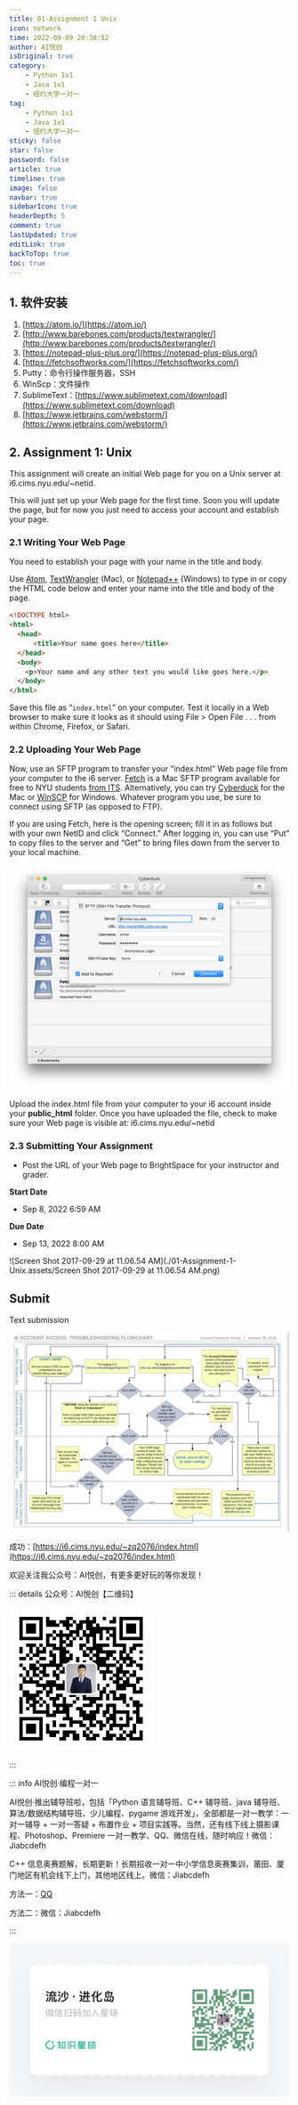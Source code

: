```yaml
---
title: 01-Assignment 1 Unix
icon: network
time: 2022-09-09 20:38:52
author: AI悦创
isOriginal: true
category: 
    - Python 1v1
    - Java 1v1
    - 纽约大学一对一
tag:
    - Python 1v1
    - Java 1v1
    - 纽约大学一对一
sticky: false
star: false
password: false
article: true
timeline: true
image: false
navbar: true
sidebarIcon: true
headerDepth: 5
comment: true
lastUpdated: true
editLink: true
backToTop: true
toc: true
---
```


## 1. 软件安装

1. [https://atom.io/](https://atom.io/)
2. [http://www.barebones.com/products/textwrangler/](http://www.barebones.com/products/textwrangler/)
3. [https://notepad-plus-plus.org/](https://notepad-plus-plus.org/)
4. [https://fetchsoftworks.com/](https://fetchsoftworks.com/)
5. Putty：命令行操作服务器，SSH
6. WinScp：文件操作
7. SublimeText：[https://www.sublimetext.com/download](https://www.sublimetext.com/download)
8. [https://www.jetbrains.com/webstorm/](https://www.jetbrains.com/webstorm/)

## 2. Assignment 1: Unix

This assignment will create an initial Web page for you on a Unix server at i6.cims.nyu.edu/~netid.

This will just set up your Web page for the first time. Soon you will update the page, but for now you just need to access your account and establish your page.

### 2.1 Writing Your Web Page

You need to establish your page with your name in the title and body.

Use [Atom](https://atom.io/), [TextWrangler](http://www.barebones.com/products/textwrangler/) (Mac), or [Notepad++](http://notepad-plus-plus.org/) (Windows) to type in or copy the HTML code below and enter your name into the title and body of the page.

```html
<!DOCTYPE html>
<html>
  <head>
      <title>Your name goes here</title>
  </head>
  <body>
    <p>Your name and any other text you would like goes here.</p>
  </body>
</html>
```

Save this file as “`index.html`” on your computer. Test it locally in a Web browser to make sure it looks as it should using File > Open File . . . from within Chrome, Firefox, or Safari.

### 2.2 Uploading Your Web Page

Now, use an SFTP program to transfer your “index.html” Web page file from your computer to the i6 server. [Fetch](https://fetchsoftworks.com/) is a Mac SFTP program available for free to NYU students [from ITS](https://www.nyu.edu/its/software/#fetch). Alternatively, you can try [Cyberduck](http://cyberduck.ch/) for the Mac or [WinSCP](http://winscp.net/) for Windows. Whatever program you use, be sure to connect using SFTP (as opposed to FTP).

If you are using Fetch, here is the opening screen; fill it in as follows but with your own NetID and click “Connect.” After logging in, you can use “Put” to copy files to the server and “Get” to bring files down from the server to your local machine.

![Screen Shot 2017-09-29 at 11.06.54 AM](./01-Assignment-1-Unix.assets/Screen-Shot-2017-09-29-at-11.06.54-AM-1024x820.png)

Upload the index.html file from your computer to your i6 account inside your **public_html** folder. Once you have uploaded the file, check to make sure your Web page is visible at: i6.cims.nyu.edu/~netid

### 2.3 Submitting Your Assignment

- Post the URL of your Web page to BrightSpace for your instructor and grader.

**Start Date**

- Sep 8, 2022 6:59 AM

**Due Date**

- Sep 13, 2022 8:00 AM

![Screen Shot 2017-09-29 at 11.06.54 AM](./01-Assignment-1-Unix.assets/Screen Shot 2017-09-29 at 11.06.54 AM.png)

## Submit

Text submission

![image-20220909214735804](./01-Assignment-1-Unix.assets/image-20220909214735804.png)

成功：[https://i6.cims.nyu.edu/~zq2076/index.html](https://i6.cims.nyu.edu/~zq2076/index.html)



欢迎关注我公众号：AI悦创，有更多更好玩的等你发现！

::: details 公众号：AI悦创【二维码】

![](/gzh.jpg)

:::

::: info AI悦创·编程一对一

AI悦创·推出辅导班啦，包括「Python 语言辅导班、C++ 辅导班、java 辅导班、算法/数据结构辅导班、少儿编程、pygame 游戏开发」，全部都是一对一教学：一对一辅导 + 一对一答疑 + 布置作业 + 项目实践等。当然，还有线下线上摄影课程、Photoshop、Premiere 一对一教学、QQ、微信在线，随时响应！微信：Jiabcdefh

C++ 信息奥赛题解，长期更新！长期招收一对一中小学信息奥赛集训，莆田、厦门地区有机会线下上门，其他地区线上。微信：Jiabcdefh

方法一：[QQ](http://wpa.qq.com/msgrd?v=3&uin=1432803776&site=qq&menu=yes)

方法二：微信：Jiabcdefh

:::

![](/zsxq.jpg)